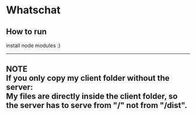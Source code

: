 # Whatschat

## How to run
install node modules :)

---
**NOTE**  
If you only copy my client folder without the server:  
My files are directly inside the client folder, so the server has to serve from "/" not from "/dist".
---